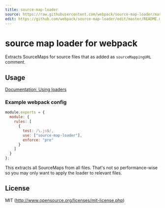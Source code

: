 ```yaml
---
title: source-map-loader
source: https://raw.githubusercontent.com/webpack/source-map-loader/master/README.md
edit: https://github.com/webpack/source-map-loader/edit/master/README.md
---
```

# source map loader for webpack

Extracts SourceMaps for source files that as added as `sourceMappingURL` comment.

## Usage

[Documentation: Using loaders](https://webpack.js.org/concepts/#loaders)


### Example webpack config

``` javascript
module.exports = {
  module: {
    rules: [
      {
        test: /\.js$/,
        use: ["source-map-loader"],
        enforce: "pre"
      }
    ]
  }
};
```

This extracts all SourceMaps from all files. That's not so performance-wise so you may only want to apply the loader to relevant files.

## License

MIT (http://www.opensource.org/licenses/mit-license.php)
